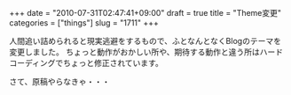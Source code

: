 +++
date = "2010-07-31T02:47:41+09:00"
draft = true
title = "Theme変更"
categories = ["things"]
slug = "1711"
+++

人間追い詰められると現実逃避をするもので、ふとなんとなくBlogのテーマを変更しました。
ちょっと動作がおかしい所や、期待する動作と違う所はハードコーディングでちょっと修正されています。

さて、原稿やらなきゃ・・・
